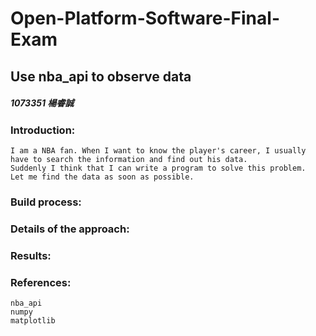 # Open-Platform-Software-Final-Exam
## Use nba_api to observe data
##### 1073351 楊睿誠
### Introduction:
    I am a NBA fan. When I want to know the player's career, I usually have to search the information and find out his data.
    Suddenly I think that I can write a program to solve this problem. 
    Let me find the data as soon as possible.
### Build process:
    
### Details of the approach:
    
### Results:
    
### References:
    nba_api
    numpy
    matplotlib

